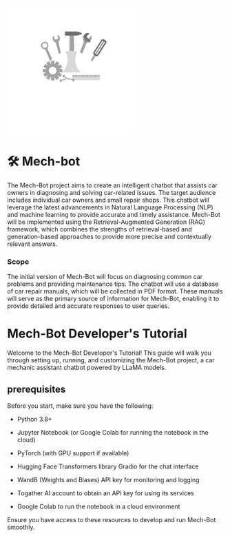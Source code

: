 <picture align="center"><img src = "img/MechBot_5.png" width = 300px></picture>
# 🛠 Mech-bot

The Mech-Bot project aims to create an intelligent chatbot that assists car owners in diagnosing and solving car-related issues. The target audience includes individual car owners and small repair shops. This chatbot will leverage the latest advancements in Natural Language Processing (NLP) and machine learning to provide accurate and timely assistance. Mech-Bot will be implemented using the Retrieval-Augmented Generation (RAG) framework, which combines the strengths of retrieval-based and generation-based approaches to provide more precise and contextually relevant answers.

### Scope

The initial version of Mech-Bot will focus on diagnosing common car problems and providing maintenance tips. The chatbot will use a database of car repair manuals, which will be collected in PDF format. These manuals will serve as the primary source of information for Mech-Bot, enabling it to provide detailed and accurate responses to user queries.

# Mech-Bot Developer's Tutorial

Welcome to the Mech-Bot Developer's Tutorial! This guide will walk you through setting up, running, and customizing the Mech-Bot project, a car mechanic assistant chatbot powered by LLaMA models.

## prerequisites

Before you start, make sure you have the following:

- Python 3.8+
- Jupyter Notebook (or Google Colab for running the notebook in the cloud)

- PyTorch (with GPU support if available)

- Hugging Face Transformers library
Gradio for the chat interface

- WandB (Weights and Biases) API key for monitoring and logging

- Togather AI account to obtain an API key for using its services

- Google Colab to run the notebook in a cloud environment

Ensure you have access to these resources to develop and run Mech-Bot smoothly.


